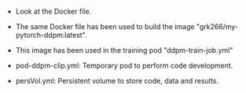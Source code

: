 * Look at the Docker file.
* The same Docker file has been used to build the image "grk266/my-pytorch-ddpm:latest".
* This image has been used in the training pod "ddpm-train-job.yml"

* pod-ddpm-clip.yml: Temporary pod to perform code development.
* persVol.yml: Persistent volume to store code, data and results.
